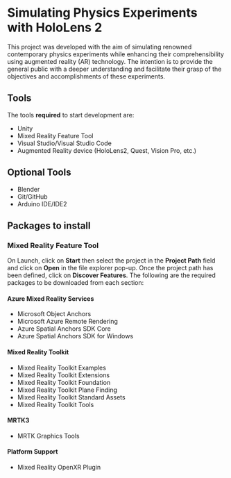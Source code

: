 # Simulating Physics Experiments with HoloLens 2
This project was developed with the aim of simulating renowned contemporary physics experiments while enhancing their comprehensibility using augmented reality (AR) technology. The intention is to provide the general public with a deeper understanding and facilitate their grasp of the objectives and accomplishments of these experiments.

## Tools
The tools **required** to start development are:
- Unity
- Mixed Reality Feature Tool
- Visual Studio/Visual Studio Code
- Augmented Reality device (HoloLens2, Quest, Vision Pro, etc.)
## Optional Tools
- Blender
- Git/GitHub
- Arduino IDE/IDE2

## Packages to install
### Mixed Reality Feature Tool
On Launch, click on **Start** then select the project in the **Project Path** field and click on **Open** in the file explorer pop-up. Once the project path has been defined, click on **Discover Features**. The following are the required packages to be downloaded from each section:

#### Azure Mixed Reality Services
- Microsoft Object Anchors
- Microsoft Azure Remote Rendering
- Azure Spatial Anchors SDK Core
- Azure Spatial Anchors SDK for Windows
#### Mixed Reality Toolkit
- Mixed Reality Toolkit Examples
- Mixed Reality Toolkit Extensions
- Mixed Reality Toolkit Foundation
- Mixed Reality Toolkit Plane Finding
- Mixed Reality Toolkit Standard Assets
- Mixed Reality Toolkit Tools
#### MRTK3
- MRTK Graphics Tools
#### Platform Support
- Mixed Reality OpenXR Plugin
